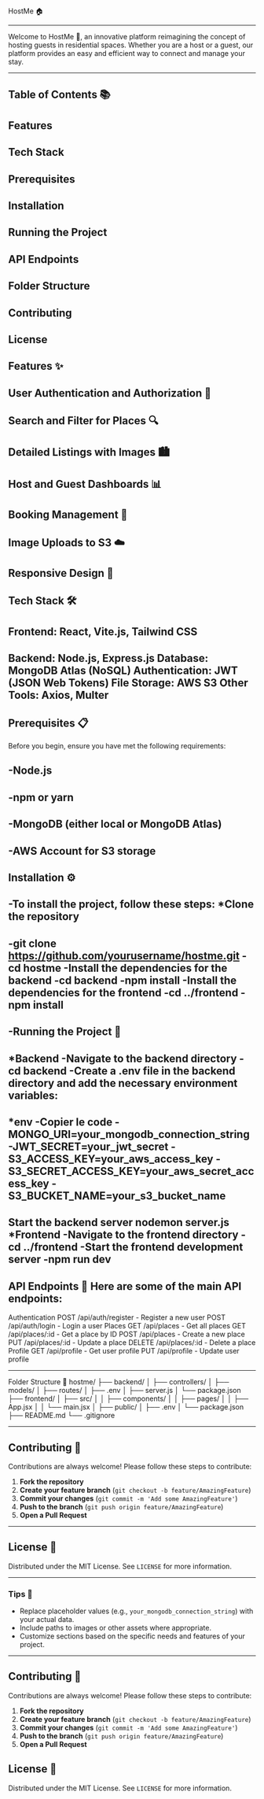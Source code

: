HostMe 🏠

---
Welcome to HostMe 🌟, an innovative platform reimagining the concept of hosting guests in residential spaces. Whether you are a host or a guest, our platform provides an easy and efficient way to connect and manage your stay.

---

Table of Contents 📚
---
Features
---
Tech Stack
---
Prerequisites
---
Installation
---
Running the Project
---
API Endpoints
---
Folder Structure
---
Contributing
---
License
---
Features ✨
---
User Authentication and Authorization 🔐
---
Search and Filter for Places 🔍
---
Detailed Listings with Images 🏙️
---
Host and Guest Dashboards 📊
---
Booking Management 📅
---
Image Uploads to S3 ☁️
---
Responsive Design 📱
---
Tech Stack 🛠️
---
Frontend: React, Vite.js, Tailwind CSS
---
Backend: Node.js, Express.js
Database: MongoDB Atlas (NoSQL)
Authentication: JWT (JSON Web Tokens)
File Storage: AWS S3
Other Tools: Axios, Multer
---
Prerequisites 📋
---
Before you begin, ensure you have met the following requirements:

-Node.js
---
-npm or yarn
---
-MongoDB (either local or MongoDB Atlas)
---
-AWS Account for S3 storage
---
Installation ⚙️
---
-To install the project, follow these steps:
*Clone the repository
---
-git clone https://github.com/yourusername/hostme.git
-cd hostme
-Install the dependencies for the backend
-cd backend
-npm install
-Install the dependencies for the frontend
-cd ../frontend
-npm install
---
-Running the Project 🚀
---
*Backend
-Navigate to the backend directory
-cd backend
-Create a .env file in the backend directory and add the necessary environment variables:
--
*env
-Copier le code
-MONGO_URI=your_mongodb_connection_string
-JWT_SECRET=your_jwt_secret
-S3_ACCESS_KEY=your_aws_access_key
-S3_SECRET_ACCESS_KEY=your_aws_secret_access_key
-S3_BUCKET_NAME=your_s3_bucket_name
---
Start the backend server
nodemon server.js
*Frontend
-Navigate to the frontend directory
-cd ../frontend
-Start the frontend development server
-npm run dev
---
API Endpoints 📡
Here are some of the main API endpoints:
---
Authentication
POST /api/auth/register - Register a new user
POST /api/auth/login - Login a user
Places
GET /api/places - Get all places
GET /api/places/:id - Get a place by ID
POST /api/places - Create a new place
PUT /api/places/:id - Update a place
DELETE /api/places/:id - Delete a place
Profile
GET /api/profile - Get user profile
PUT /api/profile - Update user profile

---

Folder Structure 📂
hostme/
├── backend/
│   ├── controllers/
│   ├── models/
│   ├── routes/
│   ├── .env
│   ├── server.js
│   └── package.json
├── frontend/
│   ├── src/
│   │   ├── components/
│   │   ├── pages/
│   │   ├── App.jsx
│   │   └── main.jsx
│   ├── public/
│   ├── .env
│   └── package.json
├── README.md
└── .gitignore

---

## Contributing 🤝

Contributions are always welcome! Please follow these steps to contribute:

1. **Fork the repository**
2. **Create your feature branch** (`git checkout -b feature/AmazingFeature`)
3. **Commit your changes** (`git commit -m 'Add some AmazingFeature'`)
4. **Push to the branch** (`git push origin feature/AmazingFeature`)
5. **Open a Pull Request**

---

## License 📄

Distributed under the MIT License. See `LICENSE` for more information.

---

### Tips 🌟

- Replace placeholder values (e.g., `your_mongodb_connection_string`) with your actual data.
- Include paths to images or other assets where appropriate.
- Customize sections based on the specific needs and features of your project.

---


## Contributing 🤝

Contributions are always welcome! Please follow these steps to contribute:

1. **Fork the repository**
2. **Create your feature branch** (`git checkout -b feature/AmazingFeature`)
3. **Commit your changes** (`git commit -m 'Add some AmazingFeature'`)
4. **Push to the branch** (`git push origin feature/AmazingFeature`)
5. **Open a Pull Request**

## License 📄

Distributed under the MIT License. See `LICENSE` for more information.
